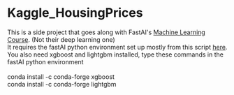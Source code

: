 # Kaggle_HousingPrices
This is a side project that goes along with FastAI's 
<a href="http://forums.fast.ai/t/another-treat-early-access-to-intro-to-machine-learning-videos/6826?source_topic_id=9398">Machine Learning Course</a>.  (Not their deep learning one)
<br>
It requires the fastAI python environment set up mostly from this script
<a href="http://files.fast.ai/setup/paperspace">here</a>.  You also need xgboost and lightgbm installed, type these commands in the fastAI python environment<br>
<br>
conda install -c conda-forge xgboost<br>
conda install -c conda-forge lightgbm


